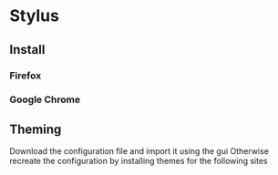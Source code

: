 # Stylus

## Install

### Firefox

### Google Chrome

## Theming

Download the configuration file and import it using the gui
Otherwise recreate the configuration by installing themes for the following sites
